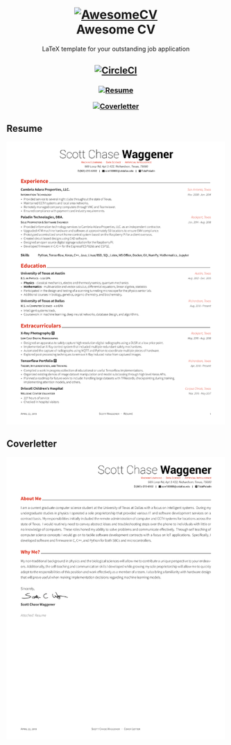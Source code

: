 <h1 align="center">
  <a href="https://github.com/posquit0/Awesome-CV" title="AwesomeCV Documentation">
    <img alt="AwesomeCV" src="https://github.com/posquit0/Awesome-CV/raw/master/icon.png" width="200px" height="200px" />
  </a>
  <br />
  Awesome CV
</h1>

<p align="center">
  LaTeX template for your outstanding job application
</p>

<h2 align="center">
  <a href="https://circleci.com/gh/TidalPaladin/Awesome-CV">
    <img alt="CircleCI" src="https://circleci.com/gh/TidalPaladin/Awesome-CV/tree/master.svg?style=svg" />
  </a>
</h2>

<h3 align="center">
  <a
	href="https://raw.githubusercontent.com/tidalpaladin/Awesome-CV/master/out/resume.pdf">
    <img alt="Resume" src="https://img.shields.io/badge/resume-pdf-green.svg" />
  </a>

  <a
	href="https://raw.githubusercontent.com/tidalpaladin/Awesome-CV/master/out/coverletter.pdf">
    <img alt="Coverletter" src="https://img.shields.io/badge/coverletter-pdf-green.svg" />
  </a>
</h3>

## Resume
![resume](./img/resume.png)

## Coverletter
![coverletter](./img/coverletter.png)
